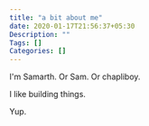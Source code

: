 ```yaml
---
title: "a bit about me"
date: 2020-01-17T21:56:37+05:30
Description: ""
Tags: []
Categories: []
---
```


I'm Samarth. Or Sam. Or chapliboy.

I like building things.

Yup.

